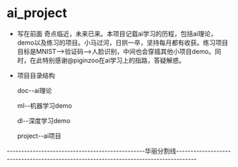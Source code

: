 # ai_project
- 写在前面
  奇点临近，未来已来。本项目记载ai学习的历程，包括ai理论，demo以及练习的项目。小马过河，日拱一卒，坚持每月都有收获。练习项目目标是MNIST-->验证码-->人脸识别，中间也会穿插其他小项目demo。同时，在此特别感谢@piginzoo在ai学习上的指路，答疑解惑。

- 项目目录结构

  doc--ai理论

  ml--机器学习demo

  dl--深度学习demo

  project--ai项目

------------------------------------------------华丽分割线-------------------------------------------------------------------------------------
